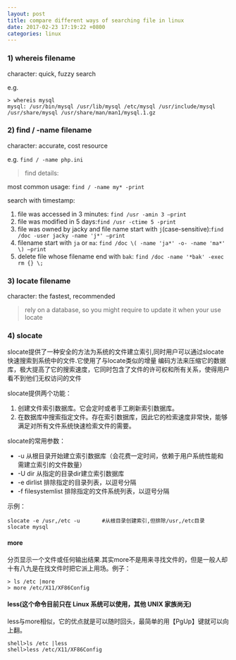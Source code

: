 ```yaml
---
layout: post
title: compare different ways of searching file in linux
date: 2017-02-23 17:19:22 +0800
categories: linux
---
```


### 1) whereis filename

character: quick, fuzzy search

e.g.  
```
> whereis mysql
mysql: /usr/bin/mysql /usr/lib/mysql /etc/mysql /usr/include/mysql /usr/share/mysql /usr/share/man/man1/mysql.1.gz
```

### 2) find / -name filename

character: accurate, cost resource

e.g. `find / -name php.ini`

> find details:

most common usage: `find / -name my* -print`

search with timestamp:
1. file was accessed in 3 minutes: `find /usr -amin 3 –print`
2. file was modified in 5 days:`find /usr -ctime 5 -print`
3. file was owned by jacky and file name start with `j`(case-sensitive):`find /doc -user jacky -name 'j*' –print`
4. filename start with `ja` or `ma`: `find /doc \( -name 'ja*' -o- -name 'ma*' \) –print`
5. delete file whose filename end with `bak`: `find /doc -name '*bak' -exec rm {} \;`

### 3) locate filename 
character: the fastest, recommended

> rely on a database, so you might require to update it when your use locate

### 4) slocate

slocate提供了一种安全的方法为系统的文件建立索引,同时用户可以通过slocate快速搜索到系统中的文件.它使用了与locate类似的增量 编码方法来压缩它的数据库，极大提高了它的搜索速度，它同时包含了文件的许可权和所有关系，使得用户看不到他们无权访问的文件

slocate提供两个功能：

1. 创建文件索引数据库。它会定时或者手工刷新索引数据库。
2. 在数据库中搜索指定文件。存在索引数据库，因此它的检索速度非常快，能够满足对所有文件系统快速检索文件的需要。

slocate的常用参数：

- -u    从根目录开始建立索引数据库（会花费一定时间，依赖于用户系统性能和需建立索引的文件数量）
- -U dir    从指定的目录dir建立索引数据库
- -e dirlist    排除指定的目录列表，以逗号分隔
- -f filesystemlist 排除指定的文件系统列表，以逗号分隔
　　

示例：
```　　
slocate -e /usr,/etc -u       #从根目录创建索引,但排除/usr,/etc目录
slocate mysql
```

#### more
分页显示一个文件或任何输出结果.其实more不是用来寻找文件的，但是一般人却十有八九是在找文件时把它派上用场。例子：
```
> ls /etc |more
> more /etc/X11/XF86Config
```

#### less(这个命令目前只在 Linux 系统可以使用，其他 UNIX 家族尚无)
less与more相似，它的优点就是可以随时回头，最简单的用【PgUp】键就可以向上翻。
```
shell>ls /etc |less
shell>less /etc/X11/XF86Config
```


